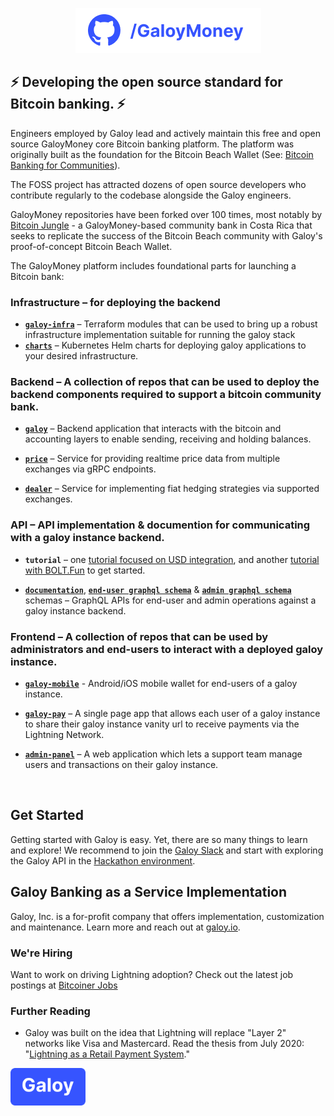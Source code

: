 <p align="center">
  <img src="https://raw.githubusercontent.com/GaloyMoney/.github/main/img/galoy-repo.png" width="297" height="72" alt="GaloyMoney - Developing the open source standard for Bitcoin banking" />
</p>

## ⚡ Developing the open source standard for Bitcoin banking. ⚡

Engineers employed by Galoy lead and actively maintain this free and open source GaloyMoney core Bitcoin banking platform. The platform was originally built as the foundation for the Bitcoin Beach Wallet (See: [Bitcoin Banking for Communities](https://galoy.io/bitcoin-banking-for-communities-lessons-learned-from-el-zonte/)). 

The FOSS project has attracted dozens of open source developers who contribute regularly to the codebase alongside the Galoy engineers. 

GaloyMoney repositories have been forked over 100 times, most notably by [Bitcoin Jungle](https://bitcoinjungle.app/) - a GaloyMoney-based community bank in Costa Rica that seeks to replicate the success of the Bitcoin Beach community with Galoy's proof-of-concept Bitcoin Beach Wallet.

The GaloyMoney platform includes foundational parts for launching a Bitcoin bank:

### Infrastructure – for deploying the backend
- [**`galoy-infra`**](https://github.com/GaloyMoney/galoy-infra) – Terraform modules that can be used to bring up a robust infrastructure implementation suitable for running the galoy stack
- [**`charts`**](https://github.com/GaloyMoney/charts) – Kubernetes Helm charts for deploying galoy applications to your desired infrastructure.


### Backend – A collection of repos that can be used to deploy the backend components required to support a bitcoin community bank. 
- [**`galoy`**](https://github.com/GaloyMoney/galoy) – Backend application that interacts with the bitcoin and accounting layers to enable sending, receiving and holding balances.

- [**`price`**](https://github.com/GaloyMoney/price) – Service for providing realtime price data from multiple exchanges via gRPC endpoints.

- [**`dealer`**](https://github.com/GaloyMoney/dealer) – Service for implementing fiat hedging strategies via supported exchanges.

### API – API implementation & documention for communicating with a galoy instance backend.

- **`tutorial`** – one [tutorial focused on USD integration](https://studio.apollographql.com/graph/galoy-hackathon/home?variant=current), and another [tutorial with BOLT.Fun](https://bolt.fun/guide/web-services/galoy) to get started.

- [**`documentation`**](https://galoymoney.github.io/galoy/), [**`end-user graphql schema`**](https://github.com/GaloyMoney/galoy/blob/main/src/graphql/main/schema.graphql) & [**`admin graphql schema`**](https://github.com/GaloyMoney/galoy/blob/main/src/graphql/admin/schema.graphql) schemas – GraphQL APIs for end-user and admin operations against a galoy instance backend.

### Frontend – A collection of repos that can be used by administrators and end-users to interact with a deployed galoy instance.

- [**`galoy-mobile`**](https://github.com/GaloyMoney/galoy-mobile) - Android/iOS mobile wallet for end-users of a galoy instance.

- [**`galoy-pay`**](https://github.com/GaloyMoney/galoy-pay) – A single page app that allows each user of a galoy instance to share their galoy instance vanity url to receive payments via the Lightning Network.

- [**`admin-panel`**](https://github.com/GaloyMoney/admin-panel) – A web application which lets a support team manage users and transactions on their galoy instance.  

</br>

## Get Started
Getting started with Galoy is easy. Yet, there are so many things to learn and explore! We recommend to join the [Galoy Slack](galoymoney-workspace.slack.com) and start with exploring the Galoy API in the [Hackathon environment](https://studio.apollographql.com/graph/galoy-hackathon/home?variant=current).

## Galoy Banking as a Service Implementation 
Galoy, Inc. is a for-profit company that offers implementation, customization and maintenance. Learn more and reach out at [galoy.io](https://galoy.io).

### We're Hiring
Want to work on driving Lightning adoption? Check out the latest job postings at [Bitcoiner Jobs](https://bitcoinerjobs.com/company/galoy)

### Further Reading 
- Galoy was built on the idea that Lightning will replace "Layer 2" networks like Visa and Mastercard. Read the thesis from July 2020: "[Lightning as a Retail Payment System](https://medium.com/galoymoney/lightning-as-a-retail-payment-system-part-1-7463c46342ef)."

<img width="120" alt="Galoy logo" src="https://raw.githubusercontent.com/GaloyMoney/.github/main/img/galoy.png">
